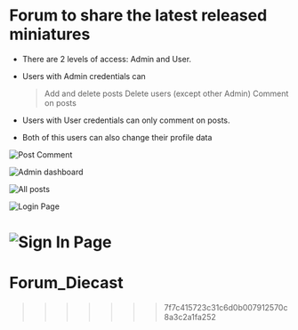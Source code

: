
# Forum to share the latest released miniatures

- There are 2 levels of access: Admin and User.

- Users with Admin credentials can
  >Add and delete posts
  >Delete users (except other Admin)
  >Comment on posts

- Users with User credentials can only comment on posts.
  
- Both of this users can also change their profile data

![Post Comment](https://github.com/RicardoMSCarvalho/Diecast-Forum/blob/05c2a0367d9b43fcfae9e0054b8b1b42054b0ed1/Comment.PNG)


![Admin dashboard](https://github.com/RicardoMSCarvalho/Diecast-Forum/blob/main/Admin%20Dash.PNG)


![All posts](https://github.com/RicardoMSCarvalho/Diecast-Forum/blob/main/Home.PNG)


![Login Page](https://github.com/RicardoMSCarvalho/Diecast-Forum/blob/main/Login.PNG)


![Sign In Page](https://github.com/RicardoMSCarvalho/Diecast-Forum/blob/main/Register.PNG)
=======
# Forum_Diecast
>>>>>>> 7f7c415723c31c6d0b007912570c8a3c2a1fa252
